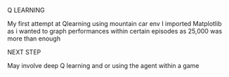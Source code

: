 Q LEARNING

My first attempt at Qlearning using mountain car env
I imported Matplotlib as i wanted to graph performances within certain episodes as 25,000 was more than enough 

NEXT STEP

May involve deep Q learning and or using the agent within a game
